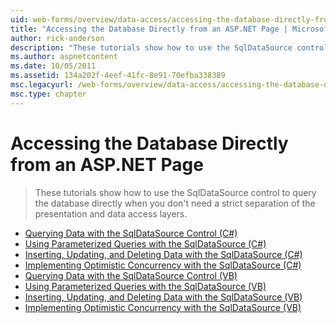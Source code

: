 ```yaml
---
uid: web-forms/overview/data-access/accessing-the-database-directly-from-an-aspnet-page/index
title: "Accessing the Database Directly from an ASP.NET Page | Microsoft Docs"
author: rick-anderson
description: "These tutorials show how to use the SqlDataSource control to query the database directly when you don't need a strict separation of the presentation and data..."
ms.author: aspnetcontent
ms.date: 10/05/2011
ms.assetid: 134a202f-4eef-41fc-8e91-70efba338389
msc.legacyurl: /web-forms/overview/data-access/accessing-the-database-directly-from-an-aspnet-page
msc.type: chapter
---
```

Accessing the Database Directly from an ASP.NET Page
====================
> These tutorials show how to use the SqlDataSource control to query the database directly when you don't need a strict separation of the presentation and data access layers.


- [Querying Data with the SqlDataSource Control (C#)](querying-data-with-the-sqldatasource-control-cs.md)
- [Using Parameterized Queries with the SqlDataSource (C#)](using-parameterized-queries-with-the-sqldatasource-cs.md)
- [Inserting, Updating, and Deleting Data with the SqlDataSource (C#)](inserting-updating-and-deleting-data-with-the-sqldatasource-cs.md)
- [Implementing Optimistic Concurrency with the SqlDataSource (C#)](implementing-optimistic-concurrency-with-the-sqldatasource-cs.md)
- [Querying Data with the SqlDataSource Control (VB)](querying-data-with-the-sqldatasource-control-vb.md)
- [Using Parameterized Queries with the SqlDataSource (VB)](using-parameterized-queries-with-the-sqldatasource-vb.md)
- [Inserting, Updating, and Deleting Data with the SqlDataSource (VB)](inserting-updating-and-deleting-data-with-the-sqldatasource-vb.md)
- [Implementing Optimistic Concurrency with the SqlDataSource (VB)](implementing-optimistic-concurrency-with-the-sqldatasource-vb.md)
